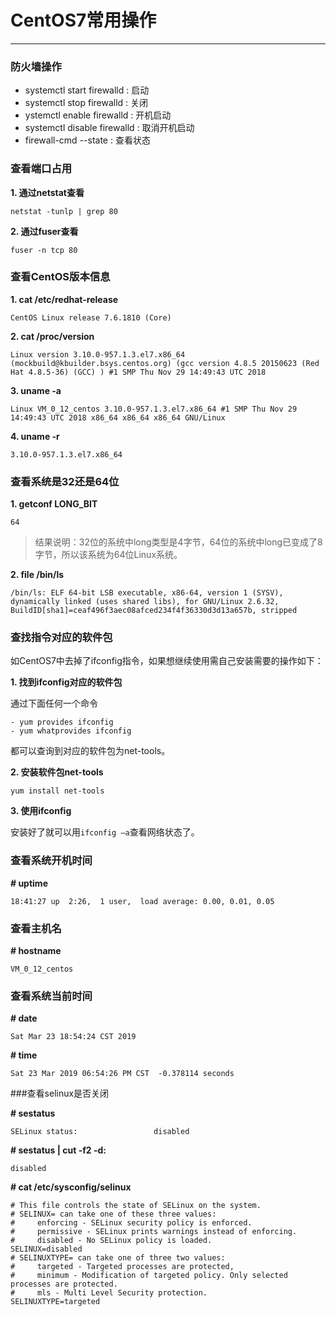 # CentOS7常用操作

---

### 防火墙操作

- systemctl start firewalld : 启动
- systemctl stop firewalld : 关闭
- ystemctl enable firewalld : 开机启动
- systemctl disable firewalld : 取消开机启动
- firewall-cmd --state : 查看状态

### 查看端口占用

**1. 通过netstat查看**

	netstat -tunlp | grep 80

**2. 通过fuser查看**

	fuser -n tcp 80


### 查看CentOS版本信息

**1. cat /etc/redhat-release**  
```
CentOS Linux release 7.6.1810 (Core)
```

**2. cat /proc/version**  
```
Linux version 3.10.0-957.1.3.el7.x86_64 (mockbuild@kbuilder.bsys.centos.org) (gcc version 4.8.5 20150623 (Red Hat 4.8.5-36) (GCC) ) #1 SMP Thu Nov 29 14:49:43 UTC 2018
```

**3. uname -a**  
```
Linux VM_0_12_centos 3.10.0-957.1.3.el7.x86_64 #1 SMP Thu Nov 29 14:49:43 UTC 2018 x86_64 x86_64 x86_64 GNU/Linux
```

**4. uname -r**  
```
3.10.0-957.1.3.el7.x86_64
```

### 查看系统是32还是64位

**1. getconf LONG_BIT**  
```
64
```
>结果说明：32位的系统中long类型是4字节，64位的系统中long已变成了8字节，所以该系统为64位Linux系统。

**2. file /bin/ls**  
```
/bin/ls: ELF 64-bit LSB executable, x86-64, version 1 (SYSV), dynamically linked (uses shared libs), for GNU/Linux 2.6.32, BuildID[sha1]=ceaf496f3aec08afced234f4f36330d3d13a657b, stripped
```

### 查找指令对应的软件包
如CentOS7中去掉了ifconfig指令，如果想继续使用需自己安装需要的操作如下：  

**1. 找到ifconfig对应的软件包**

通过下面任何一个命令

	- yum provides ifconfig
	- yum whatprovides ifconfig

都可以查询到对应的软件包为net-tools。  

**2. 安装软件包net-tools**

```
yum install net-tools
```

**3. 使用ifconfig**

安装好了就可以用`ifconfig –a`查看网络状态了。

### 查看系统开机时间

**# uptime**

```
18:41:27 up  2:26,  1 user,  load average: 0.00, 0.01, 0.05
```

### 查看主机名

**# hostname**

```
VM_0_12_centos
```

### 查看系统当前时间

**# date**

```
Sat Mar 23 18:54:24 CST 2019
```

**# time**

```
Sat 23 Mar 2019 06:54:26 PM CST  -0.378114 seconds
```

###查看selinux是否关闭

**# sestatus**

```
SELinux status:                 disabled
```

**# sestatus | cut -f2 -d:**

```
disabled
```

**# cat /etc/sysconfig/selinux**

```
# This file controls the state of SELinux on the system.
# SELINUX= can take one of these three values:
#     enforcing - SELinux security policy is enforced.
#     permissive - SELinux prints warnings instead of enforcing.
#     disabled - No SELinux policy is loaded.
SELINUX=disabled
# SELINUXTYPE= can take one of three two values:
#     targeted - Targeted processes are protected,
#     minimum - Modification of targeted policy. Only selected processes are protected.
#     mls - Multi Level Security protection.
SELINUXTYPE=targeted
```

